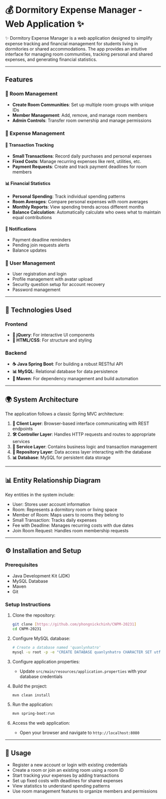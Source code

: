 # 💰 Dormitory Expense Manager - Web Application ✨

✨ Dormitory Expense Manager is a web application designed to simplify expense tracking and financial management for students living in dormitories or shared accommodations. The app provides an intuitive interface for managing room communities, tracking personal and shared expenses, and generating financial statistics.

---

## Features

### 👥 Room Management
- **Create Room Communities**: Set up multiple room groups with unique IDs
- **Member Management**: Add, remove, and manage room members
- **Admin Controls**: Transfer room ownership and manage permissions

### 💸 Expense Management
#### 📝 Transaction Tracking
- **Small Transactions**: Record daily purchases and personal expenses
- **Fixed Costs**: Manage recurring expenses like rent, utilities, etc.
- **Payment Requests**: Create and track payment deadlines for room members

#### 📊 Financial Statistics
- **Personal Spending**: Track individual spending patterns
- **Room Averages**: Compare personal expenses with room averages
- **Monthly Reports**: View spending trends across different months
- **Balance Calculation**: Automatically calculate who owes what to maintain equal contributions

#### 🔔 Notifications
- Payment deadline reminders
- Pending join requests alerts
- Balance updates

### 🔐 User Management
- User registration and login
- Profile management with avatar upload
- Security question setup for account recovery
- Password management

---

## 🔧 Technologies Used

### Frontend
- **📱 jQuery**: For interactive UI components
- **🎨 HTML/CSS**: For structure and styling

### Backend
- **☕ Java Spring Boot**: For building a robust RESTful API
- **📊 MySQL**: Relational database for data persistence
- **🔄 Maven**: For dependency management and build automation

---

## 🌍 System Architecture

The application follows a classic Spring MVC architecture:
1. **📱 Client Layer**: Browser-based interface communicating with REST endpoints
2. **🛠️ Controller Layer**: Handles HTTP requests and routes to appropriate services
3. **💼 Service Layer**: Contains business logic and transaction management
4. **📁 Repository Layer**: Data access layer interacting with the database
5. **📊 Database**: MySQL for persistent data storage

---

## 📊 Entity Relationship Diagram

Key entities in the system include:
- User: Stores user account information
- Room: Represents a dormitory room or living space
- Member of Room: Maps users to rooms they belong to
- Small Transaction: Tracks daily expenses
- Fee with Deadline: Manages recurring costs with due dates
- Join Room Request: Handles room membership requests

---

## ⚙️ Installation and Setup

### Prerequisites
- Java Development Kit (JDK)
- MySQL Database
- Maven
- Git

### Setup Instructions
1. Clone the repository:
   ```bash
   git clone [https://github.com/phongnickchinh/CNPM-20231]
   cd CNPM-20231
   ```

2. Configure MySQL database:
   ```bash
   # Create a database named 'quanlynhatro'
   mysql -u root -p -e "CREATE DATABASE quanlynhatro CHARACTER SET utf8mb4 COLLATE utf8mb4_unicode_ci;"
   ```

3. Configure application properties:
   - Update `src/main/resources/application.properties` with your database credentials

4. Build the project:
   ```bash
   mvn clean install
   ```

5. Run the application:
   ```bash
   mvn spring-boot:run
   ```

6. Access the web application:
   - Open your browser and navigate to `http://localhost:8080`

---

## 🔄 Usage
- Register a new account or login with existing credentials
- Create a room or join an existing room using a room ID
- Start tracking your expenses by adding transactions
- Set up fixed costs with deadlines for shared expenses
- View statistics to understand spending patterns
- Use room management features to organize members and permissions

